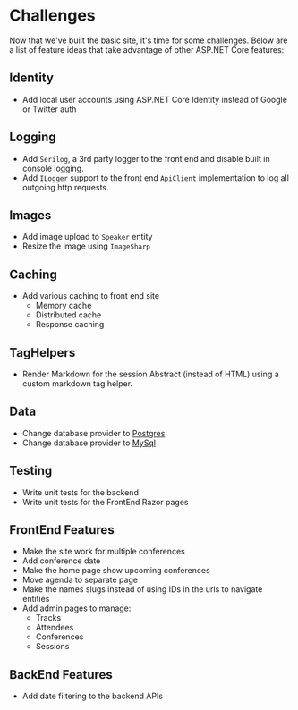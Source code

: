 # Challenges

Now that we've built the basic site, it's time for some challenges. Below are a list of feature ideas that take advantage of other ASP.NET Core features:

## Identity
 - Add local user accounts using ASP.NET Core Identity instead of Google or Twitter auth

## Logging
- Add `Serilog`, a 3rd party logger to the front end and disable built in console logging.
- Add `ILogger` support to the front end `ApiClient` implementation to log all outgoing http requests.

## Images
 - Add image upload to `Speaker` entity
 - Resize the image using `ImageSharp`

## Caching
 - Add various caching to front end site
    - Memory cache
    - Distributed cache
    - Response caching

## TagHelpers
- Render Markdown for the session Abstract (instead of HTML) using a custom markdown tag helper.

## Data
 - Change database provider to [Postgres](https://www.postgresql.org/)
 - Change database provider to [MySql](https://www.mysql.com/)
 
## Testing
 - Write unit tests for the backend
 - Write unit tests for the FrontEnd Razor pages


## FrontEnd Features
- Make the site work for multiple conferences
 - Add conference date
 - Make the home page show upcoming conferences 
 - Move agenda to separate page
- Make the names slugs instead of using IDs in the urls to navigate entities
- Add admin pages to manage:
  - Tracks
  - Attendees
  - Conferences
  - Sessions
  
## BackEnd Features
 - Add date filtering to the backend APIs

